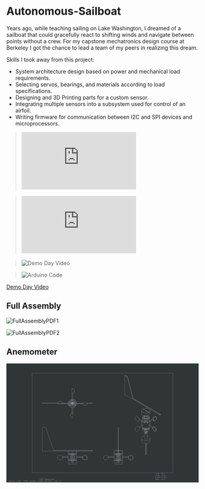 # Autonomous-Sailboat

Years ago, while teaching sailing on Lake Washington, I dreamed of a sailboat that could gracefully react to shifting winds and navigate between points without a crew. For my capstone mechatronics design course at Berkeley I got the chance to lead a team of my peers in realizing this dream.

Skills I took away from this project:

* System architecture design based on power and mechanical load requirements.
* Selecting servos, bearings, and materials according to load specifications.
* Designing and 3D Printing parts for a custom sensor.
* Integrating multiple sensors into a subsystem used for control of an airfoil.
* Writing firmware for communication between I2C and SPI devices and microprocessors.

> ![Full Assembly](https://github.com/cacton77/Autonomous-Sailboat/blob/main/autonomous_sailboat_assembly.stl)

> ![Anemometer](https://github.com/cacton77/Autonomous-Sailboat/blob/main/anemometer.stl)

> ![Demo Day Video](https://www.youtube.com/watch?v=Hydo_2GYRXk&feature=youtu.be)

> ![Arduino Code](https://github.com/cacton77/Autonomous-Sailboat/blob/main/Full_Sail/Full_Sail.ino)

[Demo Day Video](https://www.youtube.com/watch?v=Hydo_2GYRXk&feature=youtu.be)

## Full Assembly

![FullAssemblyPDF1](https://user-images.githubusercontent.com/52175303/109434473-67659f80-79ca-11eb-9ea6-5acf1c8c9d9a.png)

![FullAssemblyPDF2](https://user-images.githubusercontent.com/52175303/109434485-72203480-79ca-11eb-95bf-a8f1901150e9.png)

## Anemometer

![assembly](https://github.com/cacton77/Autonomous-Sailboat/blob/main/wvdrw-ass.png?raw=true)
